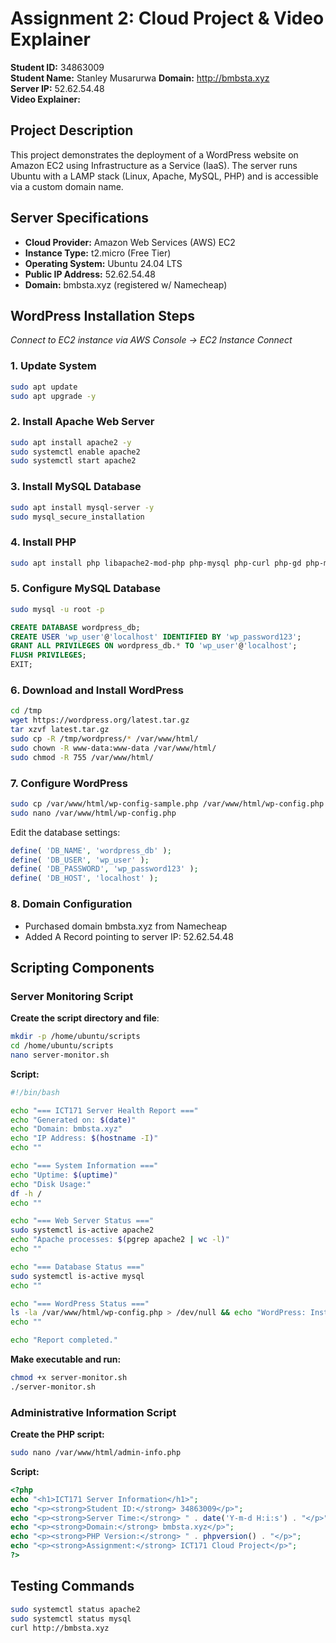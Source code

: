 # Assignment 2: Cloud Project & Video Explainer

**Student ID:** 34863009  
**Student Name:** Stanley Musarurwa
**Domain:** http://bmbsta.xyz  
**Server IP:** 52.62.54.48  
**Video Explainer:** 

## Project Description
This project demonstrates the deployment of a WordPress website on Amazon EC2 using Infrastructure as a Service (IaaS). The server runs Ubuntu with a LAMP stack (Linux, Apache, MySQL, PHP) and is accessible via a custom domain name.

## Server Specifications
- **Cloud Provider:** Amazon Web Services (AWS) EC2
- **Instance Type:** t2.micro (Free Tier)
- **Operating System:** Ubuntu 24.04 LTS
- **Public IP Address:** 52.62.54.48
- **Domain:** bmbsta.xyz (registered w/ Namecheap)

## WordPress Installation Steps
*Connect to EC2 instance via AWS Console -> EC2 Instance Connect*

### 1. Update System
```bash
sudo apt update
sudo apt upgrade -y
```

### 2. Install Apache Web Server
```bash
sudo apt install apache2 -y
sudo systemctl enable apache2
sudo systemctl start apache2
```

### 3. Install MySQL Database
```bash
sudo apt install mysql-server -y
sudo mysql_secure_installation
```

### 4. Install PHP
```bash
sudo apt install php libapache2-mod-php php-mysql php-curl php-gd php-mbstring php-xml php-xmlrpc php-soap php-intl php-zip -y
```

### 5. Configure MySQL Database
```bash
sudo mysql -u root -p
```

```sql
CREATE DATABASE wordpress_db;
CREATE USER 'wp_user'@'localhost' IDENTIFIED BY 'wp_password123';
GRANT ALL PRIVILEGES ON wordpress_db.* TO 'wp_user'@'localhost';
FLUSH PRIVILEGES;
EXIT;
```

### 6. Download and Install WordPress
```bash
cd /tmp
wget https://wordpress.org/latest.tar.gz
tar xzvf latest.tar.gz
sudo cp -R /tmp/wordpress/* /var/www/html/
sudo chown -R www-data:www-data /var/www/html/
sudo chmod -R 755 /var/www/html/
```

### 7. Configure WordPress
```bash
sudo cp /var/www/html/wp-config-sample.php /var/www/html/wp-config.php
sudo nano /var/www/html/wp-config.php
```

Edit the database settings:
```php
define( 'DB_NAME', 'wordpress_db' );
define( 'DB_USER', 'wp_user' );
define( 'DB_PASSWORD', 'wp_password123' );
define( 'DB_HOST', 'localhost' );
```

### 8. Domain Configuration
- Purchased domain bmbsta.xyz from Namecheap
- Added A Record pointing to server IP: 52.62.54.48

## Scripting Components

### Server Monitoring Script

**Create the script directory and file**:
```bash
mkdir -p /home/ubuntu/scripts
cd /home/ubuntu/scripts
nano server-monitor.sh
```

**Script:**
```bash
#!/bin/bash

echo "=== ICT171 Server Health Report ==="
echo "Generated on: $(date)"
echo "Domain: bmbsta.xyz"
echo "IP Address: $(hostname -I)"
echo ""

echo "=== System Information ==="
echo "Uptime: $(uptime)"
echo "Disk Usage:"
df -h /
echo ""

echo "=== Web Server Status ==="
sudo systemctl is-active apache2
echo "Apache processes: $(pgrep apache2 | wc -l)"
echo ""

echo "=== Database Status ==="
sudo systemctl is-active mysql
echo ""

echo "=== WordPress Status ==="
ls -la /var/www/html/wp-config.php > /dev/null && echo "WordPress: Installed" || echo "WordPress: Not found"
echo ""

echo "Report completed."
```

**Make executable and run:**
```bash
chmod +x server-monitor.sh
./server-monitor.sh
```

### Administrative Information Script

**Create the PHP script:**
```bash
sudo nano /var/www/html/admin-info.php
```

**Script:**
```php
<?php
echo "<h1>ICT171 Server Information</h1>";
echo "<p><strong>Student ID:</strong> 34863009</p>";
echo "<p><strong>Server Time:</strong> " . date('Y-m-d H:i:s') . "</p>";
echo "<p><strong>Domain:</strong> bmbsta.xyz</p>";
echo "<p><strong>PHP Version:</strong> " . phpversion() . "</p>";
echo "<p><strong>Assignment:</strong> ICT171 Cloud Project</p>";
?>
```

## Testing Commands

```bash
sudo systemctl status apache2
sudo systemctl status mysql
curl http://bmbsta.xyz
```
